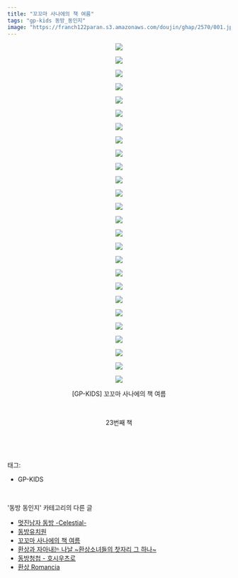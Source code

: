 ```yaml
---
title: "꼬꼬마 사나에의 책 여름"
tags: "gp-kids 동방_동인지"
image: "https://franch122paran.s3.amazonaws.com/doujin/ghap/2570/001.jpg"
---
```

<div class="article">
<p style="text-align: center; clear: none; float: none;"><img src="{{ site.imgserver7 }}/ghap/2570/001.jpg"/></p>
<p style="text-align: center; clear: none; float: none;"><img src="{{ site.imgserver7 }}/ghap/2570/002.jpg"/></p>
<p style="text-align: center; clear: none; float: none;"><img src="{{ site.imgserver7 }}/ghap/2570/003.jpg"/></p>
<p style="text-align: center; clear: none; float: none;"><img src="{{ site.imgserver7 }}/ghap/2570/004.jpg"/></p>
<p style="text-align: center; clear: none; float: none;"><img src="{{ site.imgserver7 }}/ghap/2570/005.jpg"/></p>
<p style="text-align: center; clear: none; float: none;"><img src="{{ site.imgserver7 }}/ghap/2570/006.jpg"/></p>
<p style="text-align: center; clear: none; float: none;"><img src="{{ site.imgserver7 }}/ghap/2570/007.jpg"/></p>
<p style="text-align: center; clear: none; float: none;"><img src="{{ site.imgserver7 }}/ghap/2570/008.jpg"/></p>
<p style="text-align: center; clear: none; float: none;"><img src="{{ site.imgserver7 }}/ghap/2570/009.jpg"/></p>
<p style="text-align: center; clear: none; float: none;"><img src="{{ site.imgserver7 }}/ghap/2570/010.jpg"/></p>
<p style="text-align: center; clear: none; float: none;"><img src="{{ site.imgserver7 }}/ghap/2570/011.jpg"/></p>
<p style="text-align: center; clear: none; float: none;"><img src="{{ site.imgserver7 }}/ghap/2570/012.jpg"/></p>
<p style="text-align: center; clear: none; float: none;"><img src="{{ site.imgserver7 }}/ghap/2570/013.jpg"/></p>
<p style="text-align: center; clear: none; float: none;"><img src="{{ site.imgserver7 }}/ghap/2570/014.jpg"/></p>
<p style="text-align: center; clear: none; float: none;"><img src="{{ site.imgserver7 }}/ghap/2570/015.jpg"/></p>
<p style="text-align: center; clear: none; float: none;"><img src="{{ site.imgserver7 }}/ghap/2570/016.jpg"/></p>
<p style="text-align: center; clear: none; float: none;"><img src="{{ site.imgserver7 }}/ghap/2570/017.jpg"/></p>
<p style="text-align: center; clear: none; float: none;"><img src="{{ site.imgserver7 }}/ghap/2570/018.jpg"/></p>
<p style="text-align: center; clear: none; float: none;"><img src="{{ site.imgserver7 }}/ghap/2570/019.jpg"/></p>
<p style="text-align: center; clear: none; float: none;"><img src="{{ site.imgserver7 }}/ghap/2570/020.jpg"/></p>
<p style="text-align: center; clear: none; float: none;"><img src="{{ site.imgserver7 }}/ghap/2570/021.jpg"/></p>
<p style="text-align: center; clear: none; float: none;"><img src="{{ site.imgserver7 }}/ghap/2570/022.jpg"/></p>
<p style="text-align: center; clear: none; float: none;"><img src="{{ site.imgserver7 }}/ghap/2570/023.jpg"/></p>
<p style="text-align: center; clear: none; float: none;"><img src="{{ site.imgserver7 }}/ghap/2570/024.jpg"/></p>
<p style="text-align: center; clear: none; float: none;"><img src="{{ site.imgserver7 }}/ghap/2570/025.jpg"/></p>
<p style="text-align: center; clear: none; float: none;"><img src="{{ site.imgserver7 }}/ghap/2570/026.jpg"/></p>
<p style="text-align: center; clear: none; float: none;">[GP-KIDS] 꼬꼬마 사나에의 책 여름</p>
<p style="text-align: center; clear: none; float: none;"><br/></p>
<p style="text-align: center; clear: none; float: none;">23번째 책</p>
<p><br/></p>
</div><br/>
<div class="tagTrail">
<p>태그: </p>
<ul>
<li>GP-KIDS</li>
</ul>
</div><br/>
<div class="another">
<p>'동방 동인지' 카테고리의 다른 글</p>
<ul>
<li><a href="/ghap_2572">멋진남자 동방 -Celestial-</a></li>
<li><a href="/ghap_2571">동방유치원</a></li>
<li><a href="/ghap_2570">꼬꼬마 사나에의 책 여름</a></li>
<li><a href="/ghap_2569">환상과 자아내는 나날 ~환상소녀들의 찻자리 그 하나~</a></li>
<li><a href="/ghap_2568">동방청첩 - 호시우츠로</a></li>
<li><a href="/ghap_2567">환상 Romancia</a></li>
</ul>
</div><br/>
<div class="cb_module cb_fluid">
<div class="cb_wrt cb_profile">
</div><!-- commentList close -->
</div><br/>
